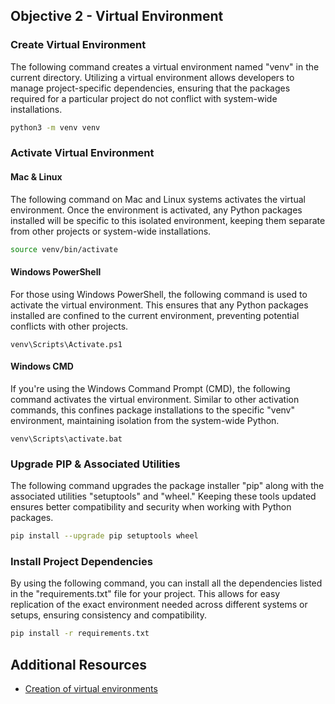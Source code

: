 ## Objective 2 - Virtual Environment

### Create Virtual Environment

The following command creates a virtual environment named "venv" in the current directory. Utilizing a virtual environment allows developers to manage project-specific dependencies, ensuring that the packages required for a particular project do not conflict with system-wide installations.

```bash
python3 -m venv venv
```

### Activate Virtual Environment

#### Mac & Linux

The following command on Mac and Linux systems activates the virtual environment. Once the environment is activated, any Python packages installed will be specific to this isolated environment, keeping them separate from other projects or system-wide installations.

```bash
source venv/bin/activate
```

#### Windows PowerShell

For those using Windows PowerShell, the following command is used to activate the virtual environment. This ensures that any Python packages installed are confined to the current environment, preventing potential conflicts with other projects.

```shell
venv\Scripts\Activate.ps1
```

#### Windows CMD

If you're using the Windows Command Prompt (CMD), the following command activates the virtual environment. Similar to other activation commands, this confines package installations to the specific "venv" environment, maintaining isolation from the system-wide Python.

```shell
venv\Scripts\activate.bat
```

### Upgrade PIP & Associated Utilities

The following command upgrades the package installer "pip" along with the associated utilities "setuptools" and "wheel." Keeping these tools updated ensures better compatibility and security when working with Python packages.

```bash
pip install --upgrade pip setuptools wheel
```

### Install Project Dependencies

By using the following command, you can install all the dependencies listed in the "requirements.txt" file for your project. This allows for easy replication of the exact environment needed across different systems or setups, ensuring consistency and compatibility.

```bash
pip install -r requirements.txt
```

## Additional Resources
- [Creation of virtual environments](https://docs.python.org/3/library/venv.html)
